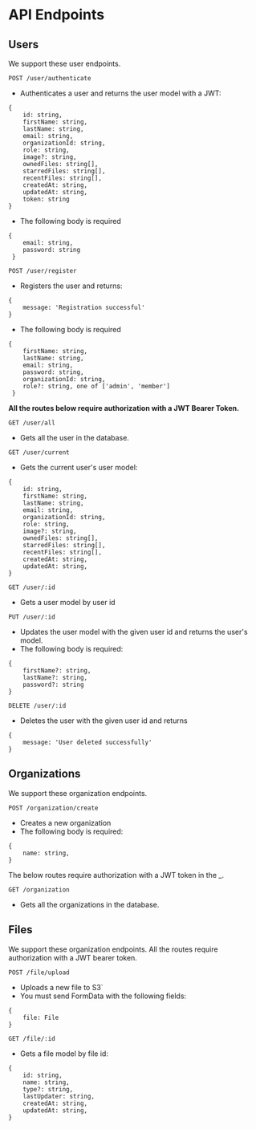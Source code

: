# API Endpoints

## Users
We support these user endpoints.

`POST /user/authenticate`
- Authenticates a user and returns the user model with a JWT:
```
{
    id: string,
    firstName: string,
    lastName: string,
    email: string,
    organizationId: string,
    role: string,
    image?: string,
    ownedFiles: string[],
    starredFiles: string[],
    recentFiles: string[],
    createdAt: string,
    updatedAt: string,
    token: string
}
```
- The following body is required
```
{
    email: string,
    password: string
 }
```

`POST /user/register`  
- Registers the user and returns:
```
{
    message: 'Registration successful'
}
```
- The following body is required
```
{
    firstName: string,
    lastName: string,
    email: string,
    password: string,
    organizationId: string,
    role?: string, one of ['admin', 'member']
 }
```

**All the routes below require authorization with a JWT Bearer Token.**

`GET /user/all`
- Gets all the user in the database.

`GET /user/current`
- Gets the current user's user model:
```
{
    id: string,
    firstName: string,
    lastName: string,
    email: string,
    organizationId: string,
    role: string,
    image?: string,
    ownedFiles: string[],
    starredFiles: string[],
    recentFiles: string[],
    createdAt: string,
    updatedAt: string,
}
```

`GET /user/:id`
- Gets a user model by user id

`PUT /user/:id`
- Updates the user model with the given user id and returns the user's model.
- The following body is required:
```
{
    firstName?: string,
    lastName?: string,
    password?: string
}
```

`DELETE /user/:id`
- Deletes the user with the given user id and returns
```
{ 
    message: 'User deleted successfully' 
}
```

## Organizations
We support these organization endpoints.

`POST /organization/create`
- Creates a new organization
- The following body is required:
```
{
    name: string,
}
```

The below routes require authorization with a JWT token in the _.

`GET /organization`
- Gets all the organizations in the database.

## Files
We support these organization endpoints. All the routes require authorization with a JWT bearer token.

`POST /file/upload`
- Uploads a new file to S3`
- You must send FormData with the following fields:  
```
{
    file: File
}
```

`GET /file/:id`
- Gets a file model by file id:
```
{
    id: string,
    name: string,
    type?: string,
    lastUpdater: string,
    createdAt: string,
    updatedAt: string,
}
```
